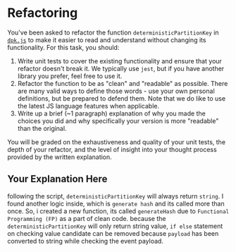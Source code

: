 # Refactoring

You've been asked to refactor the function `deterministicPartitionKey` in [`dpk.js`](dpk.js) to make it easier to read and understand without changing its functionality. For this task, you should:

1. Write unit tests to cover the existing functionality and ensure that your refactor doesn't break it. We typically use `jest`, but if you have another library you prefer, feel free to use it.
2. Refactor the function to be as "clean" and "readable" as possible. There are many valid ways to define those words - use your own personal definitions, but be prepared to defend them. Note that we do like to use the latest JS language features when applicable.
3. Write up a brief (~1 paragraph) explanation of why you made the choices you did and why specifically your version is more "readable" than the original.

You will be graded on the exhaustiveness and quality of your unit tests, the depth of your refactor, and the level of insight into your thought process provided by the written explanation.

## Your Explanation Here

following the script, `deterministicPartitionKey` will always return `string`.
I found another logic inside, which is `generate hash` and its called more than once. So, i created a new function, its called `generateHash` due to `Functional Programming (FP)` as a part of clean code.
 because the `deterministicPartitionKey` will only return string value, `if else` statement on checking value candidate can be removed because `payload` has been converted to string while checking the event payload. 



